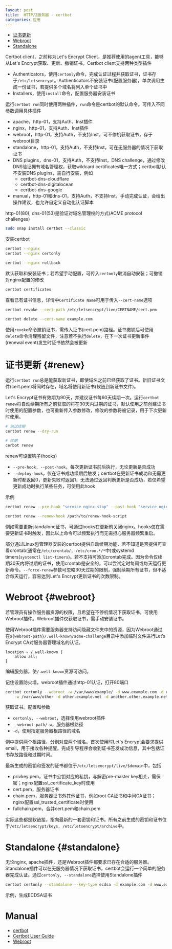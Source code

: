 ```yaml
---
layout: post
title:  HTTP/2服务器 - certbot
categories: 应用
---
```


<ul>
  <li><a href="#renew" data-trigger="menu">证书更新</a></li>
  <li><a href="#webroot" data-trigger="menu">Webroot</a></li>
  <li><a href="#standalone" data-trigger="menu">Standalone</a></li>
</ul>

Certbot client，之前称为Let's Encrypt Client，是推荐使用的agent工具，能够从Let's Encrypt获取、更新、撤销证书。Certbot client支持两种类型插件

+ Authenticators，使用`certonly`命令，完成认证过程并获取证书，证书存于`/etc/letsencrypt`。Authenticators不安装证书(配置服务器)，单次调用生成一份证书，若提供多个域名将列入单个证书中
+ Installers，使用`install`命令，配置服务器安装证书

运行`certbot run`同时使用两种插件，`run`命令是certbot的默认命令。可传入不同参数调用具体插件

+ apache，http-01，支持Auth、Inst插件
+ nginx，http-01，支持Auth、Inst插件
+ webroot，http-01，支持Auth，不支持Inst，可不停机获取证书，存于webroot目录
+ standalone，http-01，支持Auth，不支持Inst，可在无服务器的情况下获取证书
+ DNS plugins，dns-01，支持Auth，不支持Inst，DNS challenge，通过修改DNS验证拥有域名管理权，获取wildcard certificates唯一方式；certbot默认不安装DNS plugins，需自行安装，例如
  + certbot-dns-cloudflare
  + certbot-dns-digitalocean
  + certbot-dns-google
+ manual，http-01和dns-01，支持Auth，不支持Inst，手动完成认证，会给出操作建议，也允许自定义自动化认证脚本

http-01(80), dns-01(53)是验证对域名管理权的方式(ACME protocol challenges)

~~~bash
sudo snap install certbot --classic
~~~

安装certbot

~~~bash
certbot --nginx
certbot --nginx certonly

certbot --nginx rollback
~~~

默认获取和安装证书；若希望手动配置，可传入`certonly`取消自动安装；可撤销对nginx配置的修改

~~~bash
certbot certificates
~~~

查看已有证书信息，详情中`Certificate Name`可用于传入`--cert-name`选项

~~~bash
certbot revoke --cert-path /etc/letsencrypt/live/CERTNAME/cert.pem

certbot delete --cert-name example.com
~~~

使用`revoke`命令撤销证书，需传入证书(cert.pem)路径。证书撤销后可使用`delete`命令清理残留文件，注意若不执行`delete`，在下一次证书更新事件(renewal event)发生时证书依然会被更新

# 证书更新 {#renew}

运行`certbot run`总是能获取新证书，即使域名之前已经获取了证书。新旧证书文件(cert.pem)将同时存在，域名将使用新证书(软链到新证书文件)。

Let's Encrypt证书有效期为90天，并建议证书每60天续期一次。运行`certbot renew`将自动续期所有之前获取的将在30天内过期的证书，默认使用之前创建证书时使用的配置参数，也可重新传入参数修改，修改的参数将被记录，用于下次更新时使用。

~~~bash
# 测试续期
certbot renew --dry-run

# 续期
cerbot renew
~~~

renew可设置钩子(hooks)

+ `--pre-hook, --post-hook`，每次更新证书前后执行，无论更新是否成功
+ `--deploy-hook`，仅在证书成功续期后触发；certbot在更新证书成功和无需更新时都返回0，更新失败时返回1，无法通过返回判断更新是否成功，若仅希望更新成功时执行某些任务，可使用此hook

示例

~~~bash
certbot renew --pre-hook "service nginx stop" --post-hook "service nginx start"

certbot renew --renew-hook /path/to/renew-hook-script
~~~

例如需要更新standalone证书，可通过hooks在更新前关闭nginx。hooks仅在需要更新证书时触发，因此以上命令可以频繁执行而无需担心服务器频繁重启。

部分通过Linux包管理器安装的certbot提供自动续期功能，若不知道是否提供可查看crontab(通常在`/etc/crontab/, /etc/cron.*/*`中)或systemd timers(`systemctl list-timers`)。若不支持可添加crontab完成。因为命令仅续期30天内将过期的证书，使用crontab是安全的，可以尝试定时每周或每天运行更新命令。`--force-renew`参数可忽略30天过期的限制，强制续期所有证书，但不适合每天运行，容易达到Let's Encrypt更新证书的次数限制。

# Webroot {#webroot}

若管理员有操作服务器资源的权限，且希望在不停机情况下获取证书，可使用Webroot插件。Webroot插件仅获取证书，需手动安装证书。

使用Webroot插件需要服务器支持访问隐藏文件夹中的资源，因为Webroot通过在`${webroot-path}/.well-known/acme-challenge`目录中添加临时文件进行Let’s Encrypt CA对服务器管理域名的认证。

~~~
location ~ /.well-known {
    allow all;
}
~~~

编辑服务器，使`/.well-known`资源可访问。

记住设置防火墙，webroot插件通过http-01认证，打开80端口

~~~bash
certbot certonly --webroot -w /var/www/example/ -d www.example.com -d example.com \
    -w /var/www/other -d other.example.net -d another.other.example.net
~~~

获取证书。配置和参数

+ `certonly, --webroot`，选择使用webroot插件
+ `--webroot-path/-w`，服务器根路径
+ `-d`，使用指定服务器根路径的域名

例中提供两个根路径，分别对应两个域名。首次使用时Let's Encrypt会要求提供email，用于接收各种提醒。完成引导程序会收到证书签发成功信息，其中包括证书存放路径和过期时间。

最新生成的密钥和签发的证书都位于`/etc/letsencrypt/live/$domain`中，包括

+ privkey.pem，证书中公钥对应的私钥，与解密pre-master key相关，需保密；nginx配置ssl_certificate_key时使用
+ cert.pem，服务器证书
+ chain.pem，服务器证书外其他证书，例如root CA证书和中间CA证书；nginx配置ssl_trusted_certificate时使用
+ fullchain.pem，合并cert.pem和chain.pem

实际这些都是软链接，指向最新的一套密钥和证书。所有之前生成的密钥和证书位于`/etc/letsencrypt/keys, /etc/letsencrypt/archive`中。

# Standalone {#standalone}

无论nginx, apache插件，还是Webroot插件都要求已存在合适的服务器。Standalone插件可以在无服务器情况下获取证书，certbot会运行一个简单的服务器完成认证。通过`certonly, --standalone`选择使用Standalone插件

~~~bash
certbot certonly --standalone --key-type ecdsa -d example.com -d www.example.com
~~~

示例，生成ECDSA证书

# Manual

+ [certbot](https://certbot.eff.org "certbot")
+ [Certbot User Guide](https://certbot.eff.org/docs/using.html#getting-certificates-and-choosing-plugins "Certbot User Guide")
+ [Webroot](https://certbot.eff.org/docs/using.html#webroot "Webroot")
